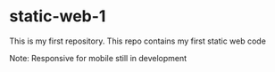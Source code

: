 # static-web-1

This is my first repository. This repo contains my first static web code

Note:
Responsive for mobile still in development
